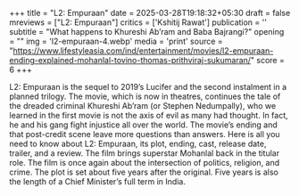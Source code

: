 +++
title = "L2: Empuraan"
date = 2025-03-28T19:18:32+05:30
draft = false
mreviews = ["L2: Empuraan"]
critics = ['Kshitij Rawat']
publication = ''
subtitle = "What happens to Khureshi Ab’ram and Baba Bajrangi?"
opening = ""
img = 'l2-empuraan-4.webp'
media = 'print'
source = "https://www.lifestyleasia.com/ind/entertainment/movies/l2-empuraan-ending-explained-mohanlal-tovino-thomas-prithviraj-sukumaran/"
score = 6
+++

L2: Empuraan is the sequel to 2019’s Lucifer and the second instalment in a planned trilogy. The movie, which is now in theatres, continues the tale of the dreaded criminal Khureshi Ab’ram (or Stephen Nedumpally), who we learned in the first movie is not the axis of evil as many had thought. In fact, he and his gang fight injustice all over the world. The movie’s ending and that post-credit scene leave more questions than answers. Here is all you need to know about L2: Empuraan, its plot, ending, cast, release date, trailer, and a review. The film brings superstar Mohanlal back in the titular role. The film is once again about the intersection of politics, religion, and crime. The plot is set about five years after the original. Five years is also the length of a Chief Minister’s full term in India.
